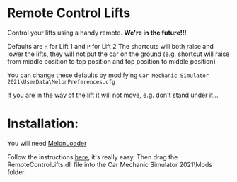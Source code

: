 # Remote Control Lifts

Control your lifts using a handy remote. **We're in the future!!!**

Defaults are `R` for Lift 1 and `P` for Lift 2
The shortcuts will both raise and lower the lifts, they will not put the car on the ground 
(e.g. shortcut will raise from middle position to top position and top position to middle position)

You can change these defaults by modifying 
`Car Mechanic Simulator 2021\UserData\MelonPreferences.cfg` 

If you are in the way of the lift it will not move, e.g. don't
stand under it...


# Installation:

You will need [MelonLoader](https://melonwiki.xyz)

Follow the instructions [here](https://melonwiki.xyz/#/README?id=automated-installation), it's really easy.
Then drag the RemoteControlLifts.dll file into the Car Mechanic Simulator 2021\Mods folder.